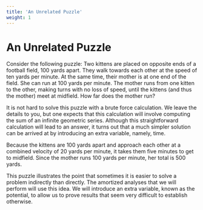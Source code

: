 ```yaml
---
title: 'An Unrelated Puzzle'
weight: 1
---
```


# An Unrelated Puzzle

Consider the following puzzle: Two kittens are placed on opposite ends of a football field, 100 yards apart. They walk towards each other at the speed of ten yards per minute. At the same time, their mother is at one end of the field. She can run at 100 yards per minute. The mother runs from one kitten to the other, making turns with no loss of speed, until the kittens (and thus the mother) meet at midfield. How far does the mother run?

It is not hard to solve this puzzle with a brute force calculation. We leave the details to you, but one expects that this calculation will involve computing the sum of an infinite geometric series. Although this straightforward calculation will lead to an answer, it turns out that a much simpler solution can be arrived at by introducing an extra variable, namely, time.

Because the kittens are 100 yards apart and approach each other at a combined velocity of 20 yards per minute, it takes them five minutes to get to midfield. Since the mother runs 100 yards per minute, her total is 500 yards.

This puzzle illustrates the point that sometimes it is easier to solve a problem indirectly than directly. The amortized analyses that we will perform will use this idea. We will introduce an extra variable, known as the potential, to allow us to prove results that seem very difficult to establish otherwise.